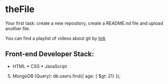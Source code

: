 # theFile
Your first task: create a new repository, create a README.nd file and upload another file.

You can find a playlist of videos about git by [link](https://www.youtube.com/watch?v=KnINsmXT9_c)

## Front-end Developer Stack:

* HTML
﻿﻿* CSS
﻿﻿* JavaScript
5. MongoDB (Query):
db.users.find({ age: { $gt: 21} });

